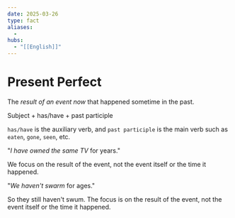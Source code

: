 ```yaml
---
date: 2025-03-26
type: fact
aliases:
  -
hubs:
  - "[[English]]"
---
```


# Present Perfect

The *result of an event now* that happened sometime in the past.

Subject + has/have + past participle

`has/have` is the auxiliary verb, and `past participle` is the main verb such as `eaten`, `gone`, `seen`, etc.

"*I have owned the same TV* for years."

We focus on the result of the event, not the event itself or the time it happened.

"*We haven't swarm* for ages."

So they still haven't swum. The focus is on the result of the event, not the event itself or the time it happened.

